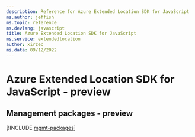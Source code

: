 ```yaml
---
description: Reference for Azure Extended Location SDK for JavaScript
ms.author: jeffish
ms.topic: reference
ms.devlang: javascript
title: Azure Extended Location SDK for JavaScript
ms.service: extendedlocation
author: xirzec
ms.data: 09/12/2022
---
```

# Azure Extended Location SDK for JavaScript - preview

## Management packages - preview
[!INCLUDE [mgmt-packages](extended-location-mgmt-index.md)]